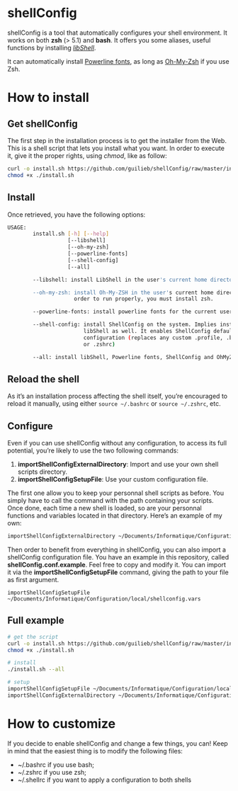 # shellConfig

shellConfig is a tool that automatically configures your shell environment. It works on both **zsh** (> 5.1) and **bash**. It offers you some aliases, useful functions by installing *[libShell](https://github.com/guilieb/libShell)*.

It can automatically install [Powerline fonts](https://github.com/powerline/fonts), as long as [Oh-My-Zsh](https://ohmyz.sh/) if you use Zsh.

# How to install

## Get shellConfig

The first step in the installation process is to get the installer from the Web. This is a shell script that lets you install what you want. In order to execute it, give it the proper rights, using *chmod*, like as follow:
```bash
curl -o install.sh https://github.com/guilieb/shellConfig/raw/master/install.sh
chmod +x ./install.sh
```

## Install

Once retrieved, you have the following options:

```bash
USAGE:
        install.sh [-h] [--help]
                   [--libshell]
                   [--oh-my-zsh]
                   [--powerline-fonts]
                   [--shell-config]
                   [--all]

        --libshell: install LibShell in the user's current home directory

        --oh-my-zsh: install Oh-My-ZSH in the user's current home directory. In
                     order to run properly, you must install zsh.

        --powerline-fonts: install powerline fonts for the current user

        --shell-config: install ShellConfig on the system. Implies installing
                        libShell as well. It enables ShellConfig default 
                        configuration (replaces any custom .profile, .bashrc 
                        or .zshrc)

        --all: install libShell, Powerline fonts, ShellConfig and OhMyZsh.
```

## Reload the shell

As it’s an installation process affecting the shell itself, you’re encouraged to reload it manually, using either `source ~/.bashrc` or `source ~/.zshrc`, etc.

## Configure

Even if you can use shellConfig without any configuration, to access its full potential, you’re likely to use the two following commands:
1. **importShellConfigExternalDirectory**: Import and use your own shell scripts directory.
2. **importShellConfigSetupFile**: Use your custom configuration file.

The first one allow you to keep your personnal shell scripts as before. You simply have to call the command with the path containing your scripts. Once done, each time a new shell is loaded, so are your personnal functions and variables located in that directory. Here’s an example of my own:
```bash
importShellConfigExternalDirectory ~/Documents/Informatique/Configuration/Scripts\ externes
```

Then order to benefit from everything in shellConfig, you can also import a shellConfig configuration file. You have an example in this repository, called **shellConfig.conf.example**. Feel free to copy and modify it. You can import it via the **importShellConfigSetupFile** command, giving the path to your file as first argument.
```
importShellConfigSetupFile ~/Documents/Informatique/Configuration/local/shellconfig.vars
```

## Full example

```bash
# get the script
curl -o install.sh https://github.com/guilieb/shellConfig/raw/master/install.sh
chmod +x ./install.sh

# install
./install.sh --all

# setup
importShellConfigSetupFile ~/Documents/Informatique/Configuration/local/shellconfig.vars
importShellConfigExternalDirectory ~/Documents/Informatique/Configuration/Scripts\ externes
```

# How to customize

If you decide to enable shellConfig and change a few things, you can! Keep in mind that the easiest thing is to modify the following files: 
* ~/.bashrc if you use bash;
* ~/.zshrc if you use zsh;
* ~/.shellrc if you want to apply a configuration to both shells
